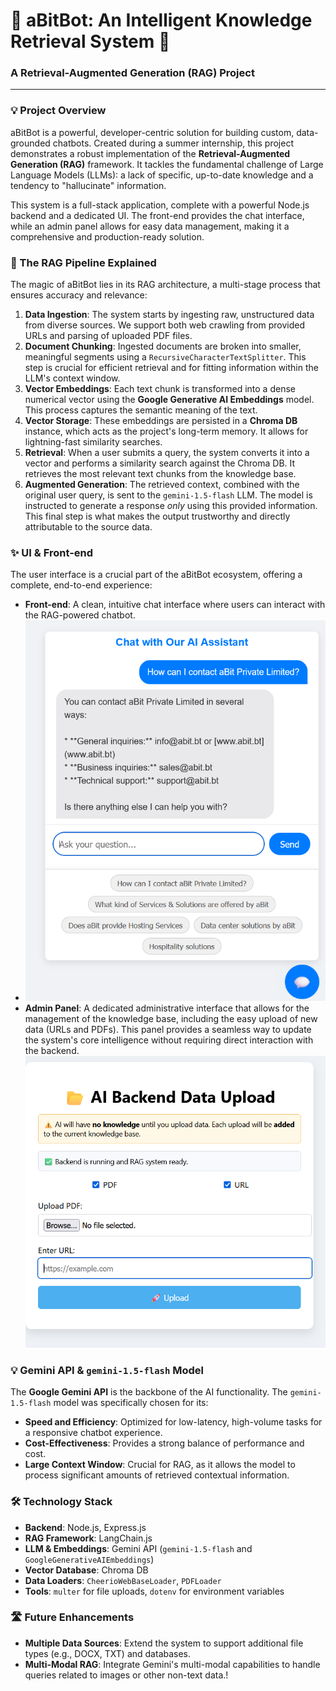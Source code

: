 # 🌟 aBitBot: An Intelligent Knowledge Retrieval System 🌟

### A Retrieval-Augmented Generation (RAG) Project

---

### 💡 Project Overview

aBitBot is a powerful, developer-centric solution for building custom, data-grounded chatbots. Created during a summer internship, this project demonstrates a robust implementation of the **Retrieval-Augmented Generation (RAG)** framework. It tackles the fundamental challenge of Large Language Models (LLMs): a lack of specific, up-to-date knowledge and a tendency to "hallucinate" information.

This system is a full-stack application, complete with a powerful Node.js backend and a dedicated UI. The front-end provides the chat interface, while an admin panel allows for easy data management, making it a comprehensive and production-ready solution.

### 🧠 The RAG Pipeline Explained

The magic of aBitBot lies in its RAG architecture, a multi-stage process that ensures accuracy and relevance:

1.  **Data Ingestion**: The system starts by ingesting raw, unstructured data from diverse sources. We support both web crawling from provided URLs and parsing of uploaded PDF files.
2.  **Document Chunking**: Ingested documents are broken into smaller, meaningful segments using a `RecursiveCharacterTextSplitter`. This step is crucial for efficient retrieval and for fitting information within the LLM's context window.
3.  **Vector Embeddings**: Each text chunk is transformed into a dense numerical vector using the **Google Generative AI Embeddings** model. This process captures the semantic meaning of the text.
4.  **Vector Storage**: These embeddings are persisted in a **Chroma DB** instance, which acts as the project's long-term memory. It allows for lightning-fast similarity searches.
5.  **Retrieval**: When a user submits a query, the system converts it into a vector and performs a similarity search against the Chroma DB. It retrieves the most relevant text chunks from the knowledge base.
6.  **Augmented Generation**: The retrieved context, combined with the original user query, is sent to the `gemini-1.5-flash` LLM. The model is instructed to generate a response *only* using this provided information. This final step is what makes the output trustworthy and directly attributable to the source data.

### ✨ UI & Front-end

The user interface is a crucial part of the aBitBot ecosystem, offering a complete, end-to-end experience:


* **Front-end**: A clean, intuitive chat interface where users can interact with the RAG-powered chatbot.
* ![alt text](image-1.png)
* **Admin Panel**: A dedicated administrative interface that allows for the management of the knowledge base, including the easy upload of new data (URLs and PDFs). This panel provides a seamless way to update the system's core intelligence without requiring direct interaction with the backend.
  ![alt text](image.png)

### 💡 Gemini API & `gemini-1.5-flash` Model

The **Google Gemini API** is the backbone of the AI functionality. The `gemini-1.5-flash` model was specifically chosen for its:

* **Speed and Efficiency**: Optimized for low-latency, high-volume tasks for a responsive chatbot experience.
* **Cost-Effectiveness**: Provides a strong balance of performance and cost.
* **Large Context Window**: Crucial for RAG, as it allows the model to process significant amounts of retrieved contextual information.

### 🛠️ Technology Stack

* **Backend**: Node.js, Express.js
* **RAG Framework**: LangChain.js
* **LLM & Embeddings**: Gemini API (`gemini-1.5-flash` and `GoogleGenerativeAIEmbeddings`)
* **Vector Database**: Chroma DB
* **Data Loaders**: `CheerioWebBaseLoader`, `PDFLoader`
* **Tools**: `multer` for file uploads, `dotenv` for environment variables

### 🛣️ Future Enhancements

* **Multiple Data Sources**: Extend the system to support additional file types (e.g., DOCX, TXT) and databases.
* **Multi-Modal RAG**: Integrate Gemini's multi-modal capabilities to handle queries related to images or other non-text data.!

